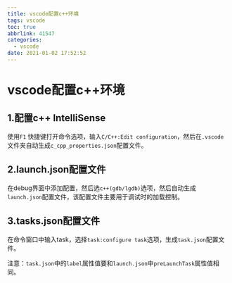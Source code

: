 ```yaml
---
title: vscode配置c++环境
tags: vscode
toc: true
abbrlink: 41547
categories:
  - vscode
date: 2021-01-02 17:52:52
---
```




# vscode配置c++环境

## 1.配置c++ IntelliSense

使用`F1` 快捷键打开命令选项，输入`C/C++:Edit configuration`，然后在`.vscode`文件夹自动生成`c_cpp_properties.json`配置文件。

## 2.launch.json配置文件

在debug界面中添加配置，然后选`c++(gdb/lgdb)`选项，然后自动生成`launch.json`配置文件，该配置文件主要用于调试时的加载控制。

## 3.tasks.json配置文件

在命令窗口中输入task，选择`task:configure task`选项，生成`task.json`配置文件。

注意：`task.json`中的`label`属性值要和`launch.json`中`preLaunchTask`属性值相同。
